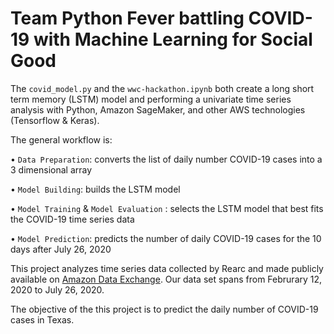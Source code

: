 # Team Python Fever battling COVID-19 with Machine Learning for Social Good

The `covid_model.py` and the `wwc-hackathon.ipynb` both create a long short term memory (LSTM) model and performing a univariate time series analysis with Python, Amazon SageMaker, and other AWS technologies (Tensorflow & Keras).

The general workflow is:

•	`Data Preparation`: converts the list of daily number COVID-19 cases into a 3 dimensional array

•	`Model Building`: builds the LSTM model

•	`Model Training` & `Model Evaluation` : selects the LSTM model that best fits the COVID-19 time series data

•	`Model Prediction`: predicts the number of daily COVID-19 cases for the 10 days after July 26, 2020 

This project analyzes time series data collected by Rearc and made publicly available on [Amazon Data Exchange](https://aws.amazon.com/marketplace/pp/prodview-jmb464qw2yg74?qid=1585594883027&sr=0-1&ref_=srh_res_product_title). Our data set spans from Februrary 12, 2020 to July 26, 2020.

The objective of the this project is to predict the daily number of COVID-19 cases in Texas.
